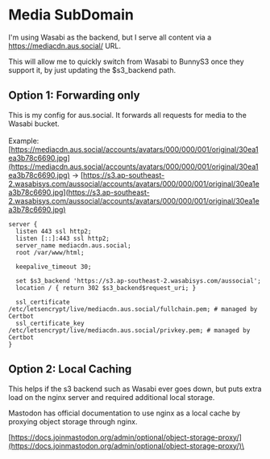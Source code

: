 # Media SubDomain

I'm using Wasabi as the backend, but I serve all content via a https://mediacdn.aus.social/ URL.

This will allow me to quickly switch from Wasabi to BunnyS3 once they support it, by just updating the $s3\_backend path.

## Option 1: Forwarding only

This is my config for aus.social. It forwards all requests for media to the Wasabi bucket.\
\
Example: [https://mediacdn.aus.social/accounts/avatars/000/000/001/original/30ea1ea3b78c6690.jpg](https://mediacdn.aus.social/accounts/avatars/000/000/001/original/30ea1ea3b78c6690.jpg) -> [https://s3.ap-southeast-2.wasabisys.com/aussocial/accounts/avatars/000/000/001/original/30ea1ea3b78c6690.jpg](https://s3.ap-southeast-2.wasabisys.com/aussocial/accounts/avatars/000/000/001/original/30ea1ea3b78c6690.jpg)

```
server {
  listen 443 ssl http2;
  listen [::]:443 ssl http2;
  server_name mediacdn.aus.social;
  root /var/www/html;

  keepalive_timeout 30;

  set $s3_backend 'https://s3.ap-southeast-2.wasabisys.com/aussocial';
  location / { return 302 $s3_backend$request_uri; }
  
  ssl_certificate /etc/letsencrypt/live/mediacdn.aus.social/fullchain.pem; # managed by Certbot
  ssl_certificate_key /etc/letsencrypt/live/mediacdn.aus.social/privkey.pem; # managed by Certbot
}

```

## Option 2: Local Caching

This helps if the s3 backend such as Wasabi ever goes down, but puts extra load on the nginx server and required additional local storage.

Mastodon has official documentation to use nginx as a local cache by proxying object storage through nginx.&#x20;

[https://docs.joinmastodon.org/admin/optional/object-storage-proxy/](https://docs.joinmastodon.org/admin/optional/object-storage-proxy/)\


